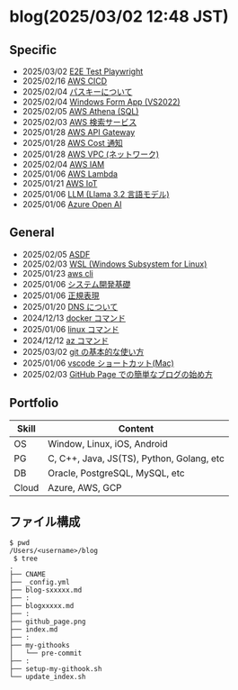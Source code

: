 # blog(2025/03/02 12:48 JST)

## Specific
- 2025/03/02 [E2E Test Playwright](./blog-sPlaywright.md)
- 2025/02/16 [AWS CICD](./blog-sAWSCICD.md)
- 2025/02/04 [パスキーについて](./blog-sPassKey.md)
- 2025/02/04 [Windows Form App (VS2022)](./blog-sVS2022_WinApp.md)
- 2025/02/05 [AWS Athena (SQL)](./blog-s19athena.md)
- 2025/02/03 [AWS 検索サービス](./blog-s18opensearch.md)
- 2025/01/28 [AWS API Gateway](./blog-s17apigw.md)
- 2025/01/28 [AWS Cost 通知](./blog-s16cost-notification.md)
- 2025/01/28 [AWS VPC (ネットワーク)](./blog-s15aws-VPC.md)
- 2025/02/04 [AWS IAM](./blog-s14aws-IAM.md)
- 2025/01/06 [AWS Lambda](./blog-s13aws-lambda.md)
- 2025/01/21 [AWS IoT](./blog-s12awsiot.md)
- 2025/01/06 [LLM (Llama 3.2 言語モデル)](./blog-s11Llama.md)
- 2025/01/06 [Azure Open AI](./blog-s09aoai.md)

## General
- 2025/02/05 [ASDF](./blog_ASDF.md)
- 2025/02/03 [WSL (Windows Subsystem for Linux)](./blog_WSL.md)
- 2025/01/23 [aws cli](./blog10aws.md)
- 2025/01/06 [システム開発基礎](./blog08process.md)
- 2025/01/06 [正規表現](./blog07re.md)
- 2025/01/20 [DNS について](./blog06DNS.md)
- 2024/12/13 [docker コマンド](./blog05docker.md)
- 2025/01/06 [linux コマンド](./blog05linux.md)
- 2024/12/12 [az コマンド](./blog04.md)
- 2025/03/02 [git の基本的な使い方](./blog03Git.md)
- 2025/01/06 [vscode ショートカット(Mac)](./blog02.md)
- 2025/02/03 [GitHub Page での簡単なブログの始め方](./blog01.md)

## Portfolio

| Skill | Content                                   |
| ----- | ----------------------------------------- |
| OS    | Window, Linux, iOS, Android               |
| PG    | C, C++, Java, JS(TS), Python, Golang, etc |
| DB    | Oracle, PostgreSQL, MySQL, etc            |
| Cloud | Azure, AWS, GCP                           |

## ファイル構成

```
$ pwd
/Users/<username>/blog
 $ tree
.
├── CNAME
├── _config.yml
├── blog-sxxxxx.md
├── :
├── blogxxxxx.md
├── :
├── github_page.png
├── index.md
├── :
├── my-githooks
│   └── pre-commit
├── :
├── setup-my-githook.sh
└── update_index.sh

```
